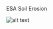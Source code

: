 ESA Soil Erosion 

![alt text](http://url/to/img.png](https://i.ibb.co/4SKPdg8/Screenshot-2024-02-21-at-09-13-14.png)https://i.ibb.co/4SKPdg8/Screenshot-2024-02-21-at-09-13-14.png)


